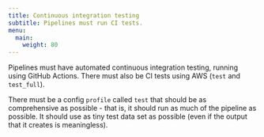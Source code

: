 ```yaml
---
title: Continuous integration testing
subtitle: Pipelines must run CI tests.
menu:
  main:
    weight: 80
---
```


Pipelines must have automated continuous integration testing, running using GitHub Actions.
There must also be CI tests using AWS (`test` and `test_full`).

There must be a config `profile` called `test` that should be as comprehensive as possible - that is, it should run as much of the pipeline as possible.
It should use as tiny test data set as possible (even if the output that it creates is meaningless).
